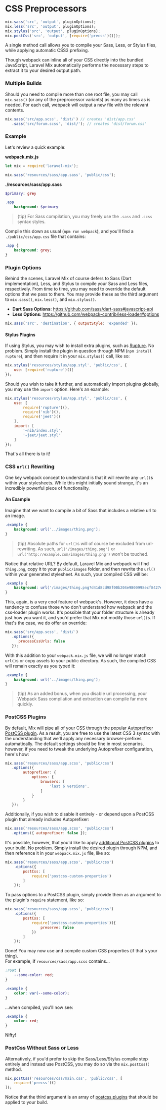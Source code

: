 # CSS Preprocessors

```js
mix.sass('src', 'output', pluginOptions);
mix.less('src', 'output', pluginOptions);
mix.stylus('src', 'output', pluginOptions);
mix.postCss('src', 'output', [require('precss')()]);
```

A single method call allows you to compile your Sass, Less, or Stylus files, while applying automatic CSS3 prefixing.

Though webpack can inline all of your CSS directly into the bundled JavaScript, Laravel Mix automatically performs the necessary steps to extract it to your desired output path.

### Multiple Builds

Should you need to compile more than one root file, you may call `mix.sass()` (or any of the preprocessor variants) as many as times as is needed. For each call, webpack will output a new file with the relevant contents.

```js
mix.sass('src/app.scss', 'dist/') // creates 'dist/app.css'
   .sass('src/forum.scss', 'dist/'); // creates 'dist/forum.css'
```

### Example

Let's review a quick example:

**webpack.mix.js**

```js
let mix = require('laravel-mix');

mix.sass('resources/sass/app.sass', 'public/css');
```

**./resources/sass/app.sass**

```sass
$primary: grey

.app
    background: $primary
```

> {tip} For Sass compilation, you may freely use the `.sass` and `.scss` syntax styles.

Compile this down as usual \(`npm run webpack`\), and you'll find a `./public/css/app.css` file that contains:

```css
.app {
    background: grey;
}
```

### Plugin Options

Behind the scenes, Laravel Mix of course defers to Sass (Dart implementation), Less, and Stylus to compile your Sass and Less files, respectively. From time to time, you may need to override the default options that we pass to them. You may provide these as the third argument to `mix.sass()`, `mix.less()`, and `mix.stylus()`.

-   **Dart Sass Options:** https://github.com/sass/dart-sass#javascript-api
-   **Less Options:** https://github.com/webpack-contrib/less-loader#options

```js
mix.sass('src', 'destination', { outputStyle: 'expanded' });
```

#### Stylus Plugins

If using Stylus, you may wish to install extra plugins, such as [Rupture](https://github.com/jescalan/rupture). No problem. Simply install the plugin in question through NPM (`npm install rupture`), and then require it in your `mix.stylus()` call, like so:

```js
mix.stylus('resources/stylus/app.styl', 'public/css', {
    use: [require('rupture')()]
});
```

Should you wish to take it further, and automatically import plugins globally, you may use the `import` option. Here's an example:

```js
mix.stylus('resources/stylus/app.styl', 'public/css', {
    use: [
        require('rupture')(),
        require('nib')(),
        require('jeet')()
    ],
    import: [
        '~nib/index.styl',
        '~jeet/jeet.styl'
    ]
});
```

That's all there is to it!

### CSS `url()` Rewriting

One key webpack concept to understand is that it will rewrite any `url()`s within your stylesheets. While this might initially sound strange, it's an incredibly powerful piece of functionality.

#### An Example

Imagine that we want to compile a bit of Sass that includes a relative url to an image.

```scss
.example {
    background: url('../images/thing.png');
}
```

> {tip} Absolute paths for `url()`s will of course be excluded from url-rewriting. As such, `url('/images/thing.png')` or `url('http://example.com/images/thing.png')` won't be touched.

Notice that relative URL? By default, Laravel Mix and webpack will find `thing.png`, copy it to your `public/images` folder, and then rewrite the `url()` within your generated stylesheet. As such, your compiled CSS will be:

```css
.example {
    background: url('/images/thing.png?d41d8cd98f00b204e9800998ecf8427e');
}
```

This, again, is a very cool feature of webpack's. However, it does have a tendency to confuse those who don't understand how webpack and the css-loader plugin works. It's possible that your folder structure is already just how you want it, and you'd prefer that Mix not modify those `url()`s. If that's the case, we do offer an override:

```js
mix.sass('src/app.scss', 'dist/')
   .options({
      processCssUrls: false
   });
```

With this addition to your `webpack.mix.js` file, we will no longer match `url()`s or copy assets to your public directory. As such, the compiled CSS will remain exactly as you typed it:

```css
.example {
    background: url('../images/thing.png');
}
```

> {tip} As an added bonus, when you disable url processing, your Webpack Sass compilation and extraction can compile far more quickly.

### PostCSS Plugins

By default, Mix will pipe all of your CSS through the popular [Autoprefixer PostCSS plugin](https://github.com/postcss/autoprefixer). As a result, you are free to use the latest CSS 3 syntax with the understanding that we'll apply any necessary browser-prefixes automatically. The default settings should be fine in most scenarios, however, if you need to tweak the underlying Autoprefixer configuration, here's how:

```js
mix.sass('resources/sass/app.scss', 'public/css')
   .options({
        autoprefixer: {
            options: {
                browsers: [
                    'last 6 versions',
                ]
            }
        }
   });
```

Additionally, if you wish to disable it entirely - or depend upon a PostCSS plugin that already includes Autoprefixer:

```js
mix.sass('resources/sass/app.scss', 'public/css')
   .options({ autoprefixer: false });
```

It's possible, however, that you'd like to apply [additional PostCSS plugins](https://github.com/postcss/postcss/blob/master/docs/plugins.md) to your build. No problem. Simply install the desired plugin through NPM, and then reference it in your `webpack.mix.js` file, like so:

```js
mix.sass('resources/sass/app.scss', 'public/css')
    .options({
        postCss: [
            require('postcss-custom-properties')
        ]
    });
```

To pass options to a PostCSS plugin, simply provide them as an argument to the plugin's `require` statement, like so:

```js
mix.sass('resources/sass/app.scss', 'public/css')
    .options({
        postCss: [
            require('postcss-custom-properties')({
                preserve: false
            })
        ]
    });
```

Done! You may now use and compile custom CSS properties (if that's your thing).  
For example, if `resources/sass/app.scss` contains...

```css
:root {
    --some-color: red;
}

.example {
    color: var(--some-color);
}
```

...when compiled, you'll now see:

```css
.example {
    color: red;
}
```

Nifty!

### PostCss Without Sass or Less

Alternatively, if you'd prefer to skip the Sass/Less/Stylus compile step entirely and instead use PostCSS, you may do so via the `mix.postCss()` method.

```js
mix.postCss('resources/css/main.css', 'public/css', [
    require('precss')()
]);
```

Notice that the third argument is an array of [postcss plugins](https://github.com/postcss/postcss#plugins) that should be applied to your build.
